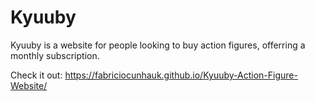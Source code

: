 # Kyuuby

 Kyuuby is a website for people looking to buy action figures, offerring a monthly subscription.
 
Check it out: https://fabriciocunhauk.github.io/Kyuuby-Action-Figure-Website/
